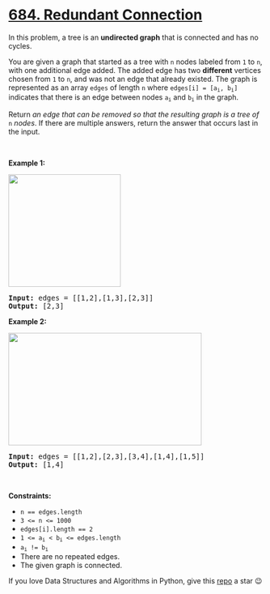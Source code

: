 # [684. Redundant Connection][title]

<p>In this problem, a tree is an <strong>undirected graph</strong> that is connected and has no cycles.</p>
<p>You are given a graph that started as a tree with <code>n</code> nodes labeled from <code>1</code> to <code>n</code>, with one additional edge added. The added edge has two <strong>different</strong> vertices chosen from <code>1</code> to <code>n</code>, and was not an edge that already existed. The graph is represented as an array <code>edges</code> of length <code>n</code> where <code>edges[i] = [a<sub>i</sub>, b<sub>i</sub>]</code> indicates that there is an edge between nodes <code>a<sub>i</sub></code> and <code>b<sub>i</sub></code> in the graph.</p>
<p>Return <em>an edge that can be removed so that the resulting graph is a tree of </em><code>n</code><em> nodes</em>. If there are multiple answers, return the answer that occurs last in the input.</p>
<p> </p>
<p><strong>Example 1:</strong></p>
<img alt="" src="https://assets.leetcode.com/uploads/2021/05/02/reduntant1-1-graph.jpg" style="width: 222px; height: 222px;"/>
<pre><strong>Input:</strong> edges = [[1,2],[1,3],[2,3]]
<strong>Output:</strong> [2,3]
</pre>
<p><strong>Example 2:</strong></p>
<img alt="" src="https://assets.leetcode.com/uploads/2021/05/02/reduntant1-2-graph.jpg" style="width: 382px; height: 222px;"/>
<pre><strong>Input:</strong> edges = [[1,2],[2,3],[3,4],[1,4],[1,5]]
<strong>Output:</strong> [1,4]
</pre>
<p> </p>
<p><strong>Constraints:</strong></p>
<ul>
<li><code>n == edges.length</code></li>
<li><code>3 &lt;= n &lt;= 1000</code></li>
<li><code>edges[i].length == 2</code></li>
<li><code>1 &lt;= a<sub>i</sub> &lt; b<sub>i</sub> &lt;= edges.length</code></li>
<li><code>a<sub>i</sub> != b<sub>i</sub></code></li>
<li>There are no repeated edges.</li>
<li>The given graph is connected.</li>
</ul>


If you love Data Structures and Algorithms in Python, give this [repo][me] a star :wink:

[title]: https://leetcode.com/problems/redundant-connection
[me]: https://github.com/bumblebee211196/awesome-python-leetcode